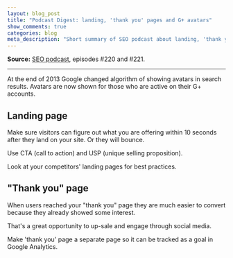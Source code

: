 ```yaml
---
layout: blog_post
title: "Podcast Digest: landing, 'thank you' pages and G+ avatars"
show_comments: true
categories: blog
meta_description: "Short summary of SEO podcast about landing, 'thank you' pages and Google plus avatars in search results."
---
```


**Source:** [SEO podcast](http://www.e-webstyle.com/Internet-Marketing-Podcast.asp), episodes #220 and #221.

---

At the end of 2013 Google changed algorithm of showing avatars in search results. Avatars are now shown for those who are active on their G+ accounts.

## Landing page

Make sure visitors can figure out what you are offering within 10 seconds after they land on your site. Or they will bounce.

Use CTA (call to action) and USP (unique selling proposition).

Look at your competitors' landing pages for best practices.

## "Thank you" page

When users reached your "thank you" page they are much easier to convert because they already showed some interest.

That's a great opportunity to up-sale and engage through social media.

Make 'thank you' page a separate page so it can be tracked as a goal in Google Analytics.